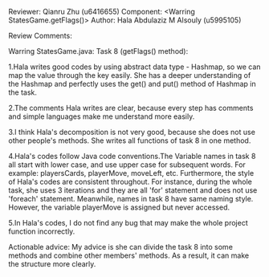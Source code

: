 Reviewer: Qianru Zhu (u6416655)
Component: <Warring StatesGame.getFlags()>
Author:  Hala Abdulaziz M Alsouly (u5995105)

Review Comments:

Warring StatesGame.java: Task 8 (getFlags() method):

1.Hala writes good codes by using abstract data type - Hashmap, so we can map the value through the key easily. She has a deeper understanding of the Hashmap and perfectly uses the get() and put() method of Hashmap in the task.

2.The comments Hala writes are clear, because every step has comments and simple languages make me understand more easily.

3.I think Hala's decomposition is not very good, because she does not use other people's methods. She writes all functions of task 8 in one method.

4.Hala's codes follow Java code conventions.The Variable names in task 8 all start with lower case, and use upper case for subsequent words. For example: playersCards, playerMove, moveLeft, etc.
Furthermore, the style of Hala's codes are consistent throughout. For instance, during the whole task, she uses 3 iterations and they are all 'for' statement and does not use 'foreach' statement. Meanwhile, names in task 8 have same naming style. 
However, the variable playerMove is assigned but never accessed.

5.In Hala's codes, I do not find any bug that may make the  whole project function incorrectly.

Actionable advice:  My advice is she can divide the task 8 into some methods and combine other members' methods. As a result, it can make the structure more clearly.